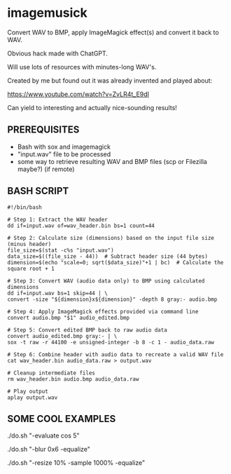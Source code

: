 # imagemusick
Convert WAV to BMP, apply ImageMagick effect(s) and convert it back to WAV.

Obvious hack made with ChatGPT.

Will use lots of resources with minutes-long WAV's.

Created by me but found out it was already invented and played about:

https://www.youtube.com/watch?v=ZvLR4t_E9dI


Can yield to interesting and actually nice-sounding results!


## PREREQUISITES
- Bash with sox and imagemagick
- "input.wav" file to be processed
- some way to retrieve resulting WAV and BMP files (scp or Filezilla maybe?) (if remote)

## BASH SCRIPT
```
#!/bin/bash

# Step 1: Extract the WAV header
dd if=input.wav of=wav_header.bin bs=1 count=44

# Step 2: Calculate size (dimensions) based on the input file size (minus header)
file_size=$(stat -c%s "input.wav")
data_size=$((file_size - 44))  # Subtract header size (44 bytes)
dimension=$(echo "scale=0; sqrt($data_size)"+1 | bc)  # Calculate the square root + 1

# Step 3: Convert WAV (audio data only) to BMP using calculated dimensions
dd if=input.wav bs=1 skip=44 | \
convert -size "${dimension}x${dimension}" -depth 8 gray:- audio.bmp

# Step 4: Apply ImageMagick effects provided via command line
convert audio.bmp "$1" audio_edited.bmp

# Step 5: Convert edited BMP back to raw audio data
convert audio_edited.bmp gray:- | \
sox -t raw -r 44100 -e unsigned-integer -b 8 -c 1 - audio_data.raw

# Step 6: Combine header with audio data to recreate a valid WAV file
cat wav_header.bin audio_data.raw > output.wav

# Cleanup intermediate files
rm wav_header.bin audio.bmp audio_data.raw

# Play output
aplay output.wav
```

## SOME COOL EXAMPLES

./do.sh "-evaluate cos 5"

./do.sh "-blur 0x6 -equalize"

./do.sh "-resize 10% -sample 1000% -equalize"


